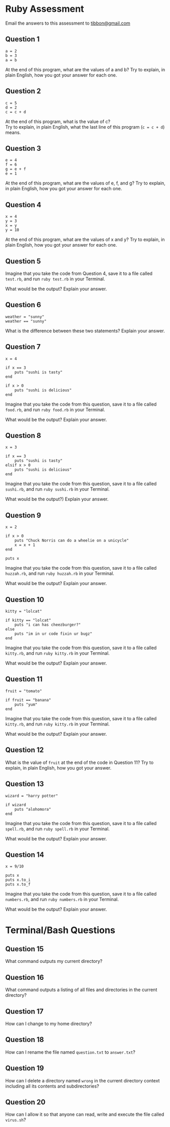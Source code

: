 # Ruby Assessment

Email the answers to this assessment to tibbon@gmail.com

## Question 1

```
a = 2
b = 3
a = b
```

At the end of this program, what are the values of a and b? Try to explain, in plain English, how you got your answer for each one. 

## Question 2

```
c = 5
d = 2
c = c + d
```

At the end of this program, what is the value of c?  
Try to explain, in plain English, what the last line of this program (``c = c + d``) means.

## Question 3

```
e = 4
f = 6
g = e + f
e = 1
```

At the end of this program, what are the values of e, f, and g? Try to explain, in plain English, how you got your answer for each one. 
   

## Question 4

```
x = 4
y = 3
x = y
y = 10
```

At the end of this program, what are the values of x and y? Try to explain, in plain English, how you got your answer for each one.

## Question 5

Imagine that you take the code from Question 4, save it to a file called ``test.rb``, and run ``ruby test.rb`` in your Terminal. 

What would be the output?  Explain your answer. 

## Question 6

```
weather = "sunny"
weather == "sunny" 
```

What is the difference between these two statements? Explain your answer. 

## Question 7 

```
x = 4

if x == 3
	puts "sushi is tasty"
end

if x > 0
	puts "sushi is delicious"
end
```

Imagine that you take the code from this question, save it to a file called ``food.rb``, and run ``ruby food.rb`` in your Terminal. 

What would be the output? Explain your answer. 

## Question 8

```
x = 3

if x == 3
	puts "sushi is tasty"
elsif x > 0
	puts "sushi is delicious"
end
```

Imagine that you take the code from this question, save it to a file called ``sushi.rb``, and run ``ruby sushi.rb`` in your Terminal. 

What would be the output?) Explain your answer. 

## Question 9 

```
x = 2

if x > 0
	puts "Chuck Norris can do a wheelie on a unicycle"
	x = x + 1
end

puts x
```

Imagine that you take the code from this question, save it to a file called ``huzzah.rb``, and run ``ruby huzzah.rb`` in your Terminal. 

What would be the output? Explain your answer. 

## Question 10

```
kitty = "lolcat"

if kitty == "lolcat"
	puts "i can has cheezburger?"
else 
	puts "im in ur code fixin ur bugz"
end
```

Imagine that you take the code from this question, save it to a file called ``kitty.rb``, and run ``ruby kitty.rb`` in your Terminal. 

What would be the output? Explain your answer. 

## Question 11

```
fruit = "tomato"

if fruit == "banana"
	puts "yum"
end
```

Imagine that you take the code from this question, save it to a file called ``kitty.rb``, and run ``ruby kitty.rb`` in your Terminal. 

What would be the output? Explain your answer.

## Question 12

What is the value of ``fruit`` at the end of the code in Question 11? Try to explain, in plain English, how you got your answer.

## Question 13

```
wizard = "harry potter"

if wizard
	puts "alohomora"
end
```

Imagine that you take the code from this question, save it to a file called ``spell.rb``, and run ``ruby spell.rb`` in your Terminal. 

What would be the output? Explain your answer.


## Question 14

```
x = 9/10

puts x
puts x.to_i
puts x.to_f
```

Imagine that you take the code from this question, save it to a file called ``numbers.rb``, and run ``ruby numbers.rb`` in your Terminal. 

What would be the output? Explain your answer. 

# Terminal/Bash Questions

## Question 15

What command outputs my current directory?


## Question 16

What command outputs a listing of all files and directories in the current directory?


## Question 17

How can I change to my home directory?


## Question 18

How can I rename the file named `question.txt` to `answer.txt`?


## Question 19

How can I delete a directory named `wrong` in the current directory context including all its contents and subdirectories?

## Question 20

How can I allow it so that anyone can read, write and execute the file called `virus.sh`?

